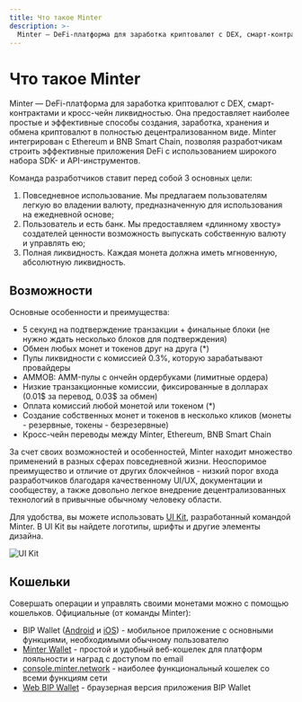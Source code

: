 ```yaml
---
title: Что такое Minter
description: >-
  Minter — DeFi-платформа для заработка криптовалют с DEX, смарт-контрактами и кросс-чейн ликвидностью. Она предоставляет наиболее простые и эффективные способы создания, заработка, хранения и обмена криптовалют в полностью децентрализованном виде.
---
```


# Что такое Minter

Minter — DeFi-платформа для заработка криптовалют с DEX, смарт-контрактами и кросс-чейн ликвидностью. Она предоставляет наиболее простые и эффективные способы создания, заработка, хранения и обмена криптовалют в полностью децентрализованном виде. Minter интегрирован с Ethereum и BNB Smart Chain, позволяя разработчикам строить эффективные приложения DeFi с использованием широкого набора SDK- и API-инструментов.

Команда разработчиков ставит перед собой 3 основных цели:

1. Повседневное использование. Мы предлагаем пользователям легкую во владении валюту, предназначенную для использования на ежедневной основе;
2. Пользователь и есть банк. Мы предоставляем «длинному хвосту» создателей ценности возможность выпускать собственную валюту и управлять ею;
3. Полная ликвидность. Каждая монета должна иметь мгновенную, абсолютную ликвидность.

## Возможности

Основные особенности и преимущества:
- 5 секунд на подтверждение транзакции + финальные блоки (не нужно ждать несколько блоков для подтверждения)
- Обмен любых монет и токенов друг на друга (*)
- Пулы ликвидности с комиссией 0.3%, которую зарабатывают провайдеры
- AMMOB: AMM-пулы с ончейн ордербуками (лимитные ордера)
- Низкие транзакционные комиссии, фиксированные в долларах (0.01$ за перевод, 0.03$ за обмен)
- Оплата комиссий любой монетой или токеном (*)
- Создание собственных монет и токенов в несколько кликов (монеты - резервные, токены - безрезервные)
- Кросс-чейн переводы между Minter, Ethereum, BNB Smart Chain

За счет своих возможностей и особенностей, Minter находит множество применений в разных сферах повседневной жизни. Неоспоримое преимущество и отличие от других блокчейнов - низкий порог входа разработчиков благодаря качественному UI/UX, документации и сообществу, а также довольно легкое внедрение децентрализованных технологий в привычные обычному человеку области.

Для удобства, вы можете использовать [UI Kit](https://kit.minter.org/), разработанный командой Minter. В UI Kit вы найдете логотипы, шрифты и другие элементы дизайна.

![UI Kit](/img/docs/uikit.jpg)

## Кошельки

Совершать операции и управлять своими монетами можно с помощью кошельков.
Официальные (от команды Minter):
- BIP Wallet ([Android](https://play.google.com/store/apps/details?id=network.minter.bipwallet.mainnet) и [iOS](https://itunes.apple.com/ru/app/bip-wallet/id1457843214)) - мобильное приложение с основными функциями, необходимыми обычному пользователю
- [Minter Wallet](https://wallet.minter.org/) - простой и удобный веб-кошелек для платформ лояльности и наград с доступом по email
- [console.minter.network](https://console.minter.network/ru/wallet) - наиболее функциональный кошелек со всеми функциям сети
- [Web BIP Wallet](https://wallet.bip.to/) - браузерная версия приложения BIP Wallet
